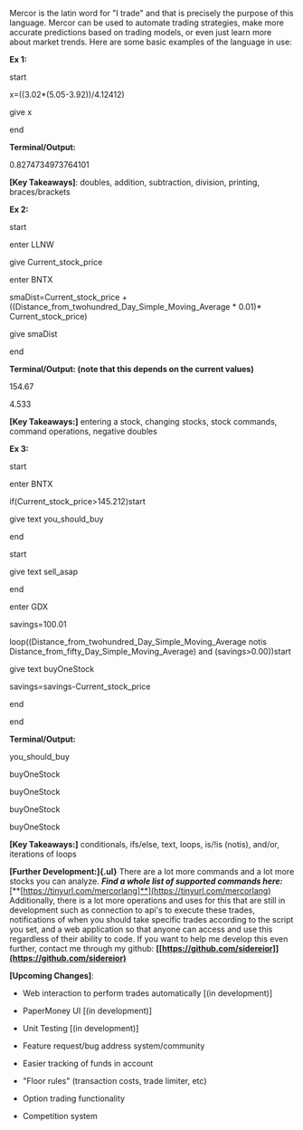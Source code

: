 Mercor is the latin word for "I trade" and that is precisely the purpose
of this language. Mercor can be used to automate trading strategies,
make more accurate predictions based on trading models, or even just
learn more about market trends. Here are some basic examples of the
language in use:

**Ex 1:**

start

x=((3.02\*(5.05-3.92))/4.12412)

give x

end

**Terminal/Output:**

0.8274734973764101

**[Key Takeaways]**: doubles, addition, subtraction, division,
printing, braces/brackets

**Ex 2:**

start

enter LLNW

give Current_stock_price

enter BNTX

smaDist=Current_stock_price +
((Distance_from_twohundred_Day_Simple_Moving_Average \* 0.01)\*
Current_stock_price)

give smaDist

end

**Terminal/Output: (note that this depends on the current values)**

154.67

4.533

**[Key Takeaways:]** entering a stock, changing stocks, stock
commands, command operations, negative doubles

**Ex 3:**

start

enter BNTX

if(Current_stock_price\>145.212)start

give text you_should_buy

end

start

give text sell_asap

end

enter GDX

savings=100.01

loop((Distance_from_twohundred_Day_Simple_Moving_Average notis
Distance_from_fifty_Day_Simple_Moving_Average) and (savings\>0.00))start

give text buyOneStock

savings=savings-Current_stock_price

end

end

**Terminal/Output:**

you_should_buy

buyOneStock

buyOneStock

buyOneStock

buyOneStock

**[Key Takeaways:]** conditionals, ifs/else, text, loops, is/!is
(notis), and/or, iterations of loops

**[Further Development:]{.ul}** There are a lot more commands and a lot
more stocks you can analyze. ***Find a whole list of supported commands
here:***
[**[https://tinyurl.com/mercorlang]**](https://tinyurl.com/mercorlang)
Additionally, there is a lot more operations and uses for this that are
still in development such as connection to api's to execute these
trades, notifications of when you should take specific trades according
to the script you set, and a web application so that anyone can access
and use this regardless of their ability to code. If you want to help me
develop this even further, contact me through my github:
**[[https://github.com/sidereior]](https://github.com/sidereior)**

**[Upcoming Changes]**:

-   Web interaction to perform trades automatically [(in
    development)]

-   PaperMoney UI [(in development)]

-   Unit Testing [(in development)]

-   Feature request/bug address system/community

-   Easier tracking of funds in account

-   "Floor rules" (transaction costs, trade limiter, etc)

-   Option trading functionality

-   Competition system
